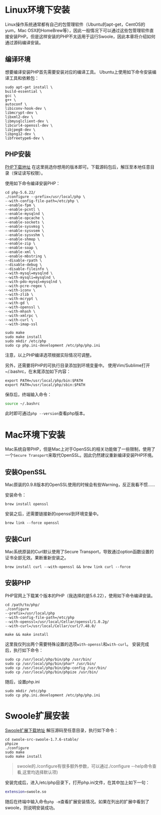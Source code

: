 <!-- toc -->
# Linux环境下安装

Linux操作系统通常都有自己的包管理软件（Ubuntu的apt-get，CentOS的yum，Mac OSX的HomeBrew等），因此一般情况下可以通过这些包管理软件直接安装PHP。但是这样安装的PHP不太适用于运行Swoole，因此本章将介绍如何通过源码编译安装。

## 编译环境
想要编译安装PHP首先需要安装对应的编译工具。
Ubuntu上使用如下命令安装编译工具和依赖包：

```shell
sudo apt-get install \
build-essential \
gcc \
g++ \
autoconf \
libiconv-hook-dev \
libmcrypt-dev \
libxml2-dev \
libmysqlclient-dev \
libcurl4-openssl-dev \
libjpeg8-dev \
libpng12-dev \
libfreetype6-dev \
```

## PHP安装

[PHP下载地址](http://php.net/)
在这里挑选你想用的版本即可。下载源码包后，解压至本地任意目录（保证读写权限）。

使用如下命令编译安装PHP：

```shell
cd php-5.6.22/
./configure --prefix=/usr/local/php \
--with-config-file-path=/etc/php \
--enable-fpm \
--enable-pcntl \
--enable-mysqlnd \
--enable-opcache \
--enable-sockets \
--enable-sysvmsg \
--enable-sysvsem \
--enable-sysvshm \
--enable-shmop \
--enable-zip \
--enable-soap \
--enable-xml \
--enable-mbstring \
--disable-rpath \
--disable-debug \
--disable-fileinfo \
--with-mysql=mysqlnd \
--with-mysqli=mysqlnd \
--with-pdo-mysql=mysqlnd \
--with-pcre-regex \
--with-iconv \
--with-zlib \
--with-mcrypt \
--with-gd \
--with-openssl \
--with-mhash \
--with-xmlrpc \
--with-curl \
--with-imap-ssl

sudo make
sudo make install
sudo mkdir /etc/php
sudo cp php.ini-development /etc/php/php.ini
```
注意，以上PHP编译选项根据实际情况可调整。

另外，还需要将PHP的可执行目录添加到环境变量中。
使用Vim/Sublime打开~/.bashrc，在末尾添加如下内容：
```shell
export PATH=/usr/local/php/bin:$PATH
export PATH=/usr/local/php/sbin:$PATH
```
保存后，终端输入命令：
```bash
source ~/.bashrc
```
此时即可通过`php --version`查看php版本。

# Mac环境下安装
Mac系统自带PHP，但是Mac上对于OpenSSL的相关功能做了一些限制，使用了一个`Secure Transport`来取代OpenSSL。因此仍然建议重新编译安装PHP环境。

## 安装OpenSSL
Mac原装的0.9.8版本的OpenSSL使用的时候会有些Warning，反正我看不惯……

安装命令：

```shell
brew install openssl
```
安装之后，还需要链接新的openssl到环境变量中。
```shell
brew link --force openssl
```

## 安装Curl
Mac系统原装的Curl默认使用了Secure Transport，导致通过option函数设置的证书全部无效。果断重新安装之。

```shell
brew install curl --with-openssl && brew link curl --force
```

## 安装PHP
PHP官网上下载某个版本的PHP（我选择的是5.6.22），使用如下命令编译安装。

```shell
cd /path/to/php/
./configure 
--prefix=/usr/local/php 
--with-config-file-path=/etc/php 
--with-openssl=/usr/local/Cellar/openssl/1.0.2g/ 
--with-curl=/usr/local/Cellar/curl/7.48.0/

make && make install
```
这里我仅列出两个需要特殊设置的选项`with-openssl`和`with-curl`。
安装完成后，执行如下命令：

```shell
sudo cp /usr/local/php/bin/php /usr/bin/
sudo cp /usr/local/php/bin/phar* /usr/bin/
sudo cp /usr/local/php/bin/php-config /usr/bin/
sudo cp /usr/local/php/bin/phpize /usr/bin/
```

随后，设置php.ini
```shell
sudo mkdir /etc/php
sudo cp php.ini.development /etc/php/php.ini
```

# Swoole扩展安装
[Swoole扩展下载地址](https://github.com/swoole/swoole-src/releases)
解压源码至任意目录，执行如下命令：
```shell
cd swoole-src-swoole-1.7.6-stable/
phpize
./configure
sudo make
sudo make install
```

> swoole的./configure有很多额外参数，可以通过./configure --help命令查看,这里均选择默认项)

安装完成后，进入/etc/php目录下，打开php.ini文件，在其中加上如下一句：
```bash
extension=swoole.so
```
随后在终端中输入命令`php -m`查看扩展安装情况。如果在列出的扩展中看到了swoole，则说明安装成功。